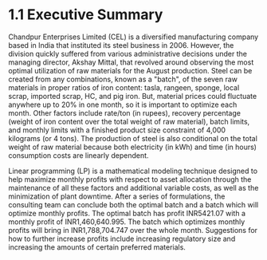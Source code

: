 # 1.1 Executive Summary
Chandpur Enterprises Limited (CEL) is a diversified manufacturing company based in India that instituted its steel business in 2006. However, the division quickly suffered from various administrative decisions under the managing director, Akshay Mittal, that revolved around observing the most optimal utilization of raw materials for the August production. Steel can be created from any combinations, known as a "batch", of the seven raw materials in proper ratios of iron content: tasla, rangeen, sponge, local scrap, imported scrap, HC, and pig iron. But, material prices could fluctuate anywhere up to 20% in one month, so it is important to optimize each month. Other factors include rate/ton (in rupees), recovery percentage (weight of iron content over the total weight of raw material), batch limits, and monthly limits with a finished product size constraint of 4,000 kilograms (or 4 tons). The production of steel is also conditional on the total weight of raw material because both electricity (in kWh) and time (in hours) consumption costs are linearly dependent.

Linear programming (LP) is a mathematical modeling technique designed to help maximize monthly profits with respect to asset allocation through the maintenance of all these factors and additional variable costs, as well as the minimization of plant downtime. After a series of formulations, the consulting team can conclude both the optimal batch and a batch which will optimize monthly profits. The optimal batch has profit INR5421.07 with a monthly profit of INR1,460,640.995. The batch which optimizes monthly profits will bring in INR1,788,704.747 over the whole month. Suggestions for how to further increase profits include increasing regulatory size and increasing the amounts of certain preferred materials.
